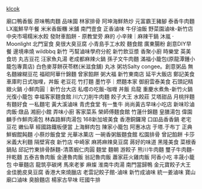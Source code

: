 [klcok](https://www.klook.com/zh-TW/coureg/14-taiwan-things-to-do/?frontend_id_list=57&city_id=27456&start=1&spm=Country.CategoryFilter&clickId=13f52cc20c)

廟口鴨香飯
原味鴨肉麵
品味園
林家排骨
阿坤海鮮熱炒
元富霸王豬腳
泰香牛肉麵
LX嵐鮮早午餐
米米香飯糰
米舖
南門壹食
正香滷味
牛仔油飯
野菜園滷味-新竹店
中央市場糯米水餃
發財車餡餅 - 原教堂旁
麻的 小辛辣｜麻辣干鍋
沐嵐 · Moonlight
北門室食
臭很大臭豆腐
小青島手工水餃 麵食館
廣東腸粉
創意DIY早餐
邊境串燒 wildbbq 新竹
丐幫滷味學府分舵
新竹飲豆漿
香聚小廚
時樂堂
英美食坊
丸吉豆花
汪家魚丸湯
老成都麻辣火鍋
孫子文牛肉麵
滿福小籠包(原龍潭鍾小籠包專賣店)
白色麥芽餅茯苓糕(米滋食舖)
丸冰
粥坊Salty congee。創意粥品
無名麵線糊豆花
福砌阿華什錦麵
曾家餡餅
粥大福 新竹東南店
延平大飯店
鄭記美食
車庫町日式咖哩，丼飯
老豆花
竹打麵
墨竹亭｜燃麵本家
御廚雲泰美食
石頭記精緻火鍋
小鮮肉圓｜新竹台大店
私嚐の吃飯-咖喱 丼飯 烏龍
重慶水煮魚-新竹火鍋
光復小籠包
幸福客家麵食館
川六刀削牛肉麵
餃子大王
水餃莊
艾塔甜品
月桃拌麵
有麵好食
一私麵宅
黃大溪滷味
青虎食堂
有一隻牛
尚尚黃古早味小吃店
新味珍滷肉飯·燉品
湘廚小館
弄味小廚 客家菜系
榮師傅麵食館
竹蓮什錦麵
皇膳湯包
偉園麟手作鮮肉湯包
林森路鮮肉湯包
168新加坡美食
香港銅鑼灣
口吅品香香鍋
老宅豆花 嫩仙草
經國路鐵板便當
上海鮮肉包
陳家小籠包
阿惠冰店
于塔.于布丁
正典鮮蝦餛飩麵
小蔡炒飯食堂
光華冰菓店
一碗香粥飯麵食館
松園排骨
曾記餡餅
卡莎米義大利麵
隔壁宵夜 新竹店
中崎家
麻將麻辣臭豆腐
蔣好的味道
黑隆美食
菜根香鍋貼
邱記竹東排骨酥麵-清蒸蝦仁肉圓
麵堂
麵朝
游餃子
熊川牛肉麵
璽子牛肉麵-拌乾麵
五泰吉魯肉飯
金連魯肉飯
翁記魯肉飯
蕭家莊火雞肉飯
阿香小吃
丰晟小籠包
中華麵店
龍筑亭碳烤
馬來老爹
麻燦 淮南牛肉湯
南門當歸鴨
金元寶餃子大王
金佳脆皮臭豆腐
香港大來燒臘店
老雲記餃子館-滷味
新竹成滷味
統一姜滷味
寶山廟口滷味
臭臉麵店
楊家古早味
旺國牛排